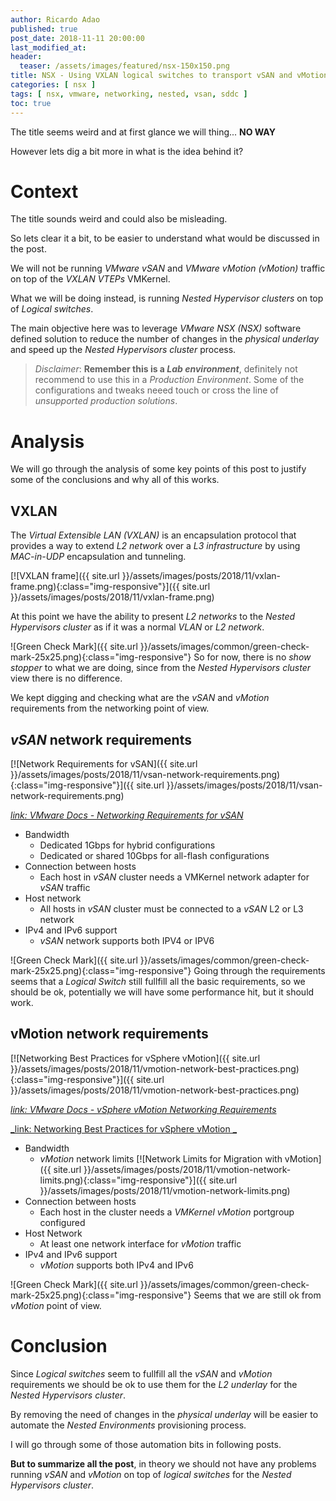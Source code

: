 ```yaml
---
author: Ricardo Adao
published: true
post_date: 2018-11-11 20:00:00
last_modified_at:
header:
  teaser: /assets/images/featured/nsx-150x150.png
title: NSX - Using VXLAN logical switches to transport vSAN and vMotion traffic
categories: [ nsx ]
tags: [ nsx, vmware, networking, nested, vsan, sddc ]
toc: true
---
```

The title seems weird and at first glance we will thing... **NO WAY**

However lets dig a bit more in what is the idea behind it?

# Context

The title sounds weird and could also be misleading.

So lets clear it a bit, to be easier to understand what would be discussed in the post.

We will not be running _VMware vSAN_ and _VMware vMotion (vMotion)_ traffic on top of the _VXLAN VTEPs_ VMKernel.

What we will be doing instead, is running _Nested Hypervisor clusters_ on top of _Logical switches_.

The main objective here was to leverage _VMware NSX (NSX)_ software defined solution to reduce the number of changes in the _physical underlay_ and speed up the _Nested Hypervisors cluster_ process.

> _Disclaimer_: **Remember this is a _Lab environment_**, definitely not recommend to use this in a _Production Environment_. Some of the configurations and tweaks neeed touch or cross the line of _unsupported production solutions_.

# Analysis

We will go through the analysis of some key points of this post to justify some of the conclusions and why all of this works.

## VXLAN

The _Virtual Extensible LAN (VXLAN)_ is an encapsulation protocol that provides a way to extend _L2 network_ over a _L3 infrastructure_ by using _MAC-in-UDP_ encapsulation and tunneling.

[![VXLAN frame]({{ site.url }}/assets/images/posts/2018/11/vxlan-frame.png){:class="img-responsive"}]({{ site.url }}/assets/images/posts/2018/11/vxlan-frame.png)

At this point we have the ability to present _L2 networks_ to the _Nested Hypervisors cluster_ as if it was a normal _VLAN_ or _L2 network_.

![Green Check Mark]({{ site.url }}/assets/images/common/green-check-mark-25x25.png){:class="img-responsive"} So for now, there is no _show stopper_ to what we are doing, since from the _Nested Hypervisors cluster_ view there is no difference.

We kept digging and checking what are the _vSAN_ and _vMotion_ requirements from the networking point of view.

## _vSAN_ network requirements

[![Network Requirements for vSAN]({{ site.url }}/assets/images/posts/2018/11/vsan-network-requirements.png){:class="img-responsive"}]({{ site.url }}/assets/images/posts/2018/11/vsan-network-requirements.png)

[_link: VMware Docs - Networking Requirements for vSAN_](https://docs.vmware.com/en/VMware-vSphere/6.7/com.vmware.vsphere.vsan-planning.doc/GUID-AFF133BC-F4B6-4753-815F-20D3D752D898.html)

* Bandwidth
  * Dedicated 1Gbps for hybrid configurations
  * Dedicated or shared 10Gbps for all-flash configurations
* Connection between hosts
  * Each host in _vSAN_ cluster needs a VMKernel network adapter for _vSAN_ traffic
* Host network
  * All hosts in _vSAN_ cluster must be connected to a _vSAN_ L2 or L3 network
* IPv4 and IPv6 support
  * _vSAN_ network supports both IPV4 or IPV6

![Green Check Mark]({{ site.url }}/assets/images/common/green-check-mark-25x25.png){:class="img-responsive"} Going through the requirements seems that a _Logical Switch_ still fullfill all the basic requirements, so we should be ok, potentially we will have some performance hit, but it should work.

## vMotion network requirements

[![Networking Best Practices for vSphere vMotion]({{ site.url }}/assets/images/posts/2018/11/vmotion-network-best-practices.png){:class="img-responsive"}]({{ site.url }}/assets/images/posts/2018/11/vmotion-network-best-practices.png)

[_link: VMware Docs - vSphere vMotion Networking Requirements_](https://docs.vmware.com/en/VMware-vSphere/6.5/com.vmware.vsphere.vcenterhost.doc/GUID-3B41119A-1276-404B-8BFB-A32409052449.html)

[_link: Networking Best Practices for vSphere vMotion _](https://docs.vmware.com/en/VMware-vSphere/6.5/com.vmware.vsphere.vcenterhost.doc/GUID-7DAD15D4-7F41-4913-9F16-567289E22977.html)

* Bandwidth
  * _vMotion_ network limits
  [![Network Limits for Migration with vMotion]({{ site.url }}/assets/images/posts/2018/11/vmotion-network-limits.png){:class="img-responsive"}]({{ site.url }}/assets/images/posts/2018/11/vmotion-network-limits.png)
* Connection between hosts
  * Each host in the cluster needs a _VMKernel vMotion_ portgroup configured
* Host Network
  * At least one network interface for _vMotion_ traffic
* IPv4 and IPv6 support
  * _vMotion_ supports both IPv4 and IPv6

![Green Check Mark]({{ site.url }}/assets/images/common/green-check-mark-25x25.png){:class="img-responsive"} Seems that we are still ok from _vMotion_ point of view.

# Conclusion

Since _Logical switches_ seem to fullfill all the _vSAN_ and _vMotion_ requirements we should be ok to use them for the _L2 underlay_ for the _Nested Hypervisors cluster_.

By removing the need of changes in the _physical underlay_ will be easier to automate the _Nested Environments_ provisioning process.

I will go through some of those automation bits in following posts.

**But to summarize all the post**, in theory we should not have any problems running _vSAN_ and _vMotion_ on top of _logical switches_ for the _Nested Hypervisors cluster_.
